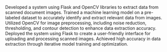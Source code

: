Developed a system using Flask and OpenCV libraries to extract data from scanned document images.
Trained a machine learning model on a pre-labeled dataset to accurately identify and extract relevant data from images.
Utilized OpenCV for image preprocessing, including noise reduction, thresholding, and contour detection to enhance data 
extraction accuracy.
Deployed the system using Flask to create a user-friendly interface for uploading and processing scanned images.
Achieved high accuracy in data extraction through iterative model training and optimization.
